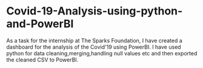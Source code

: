 # Covid-19-Analysis-using-python-and-PowerBI
As a task for the internship at The Sparks Foundation, I have created a dashboard for the analysis of the Covid'19 using PowerBI. I have used python for data cleaning,merging,handling null values etc and then exported the cleaned CSV to PowerBI.

